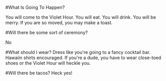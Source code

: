 #What Is Going To Happen?

You will come to the Violet Hour.  You will eat.  You will drink.  You will be merry.  If you are so moved, you may make a toast.

#Will there be some sort of ceremony?

No

#What should I wear?
Dress like you're going to a fancy cocktail bar.  Hawaiin shirts encouraged.  If you're a dude, you have to wear close-toed shoes or the Violet Hour will heckle you.

#Will there be tacos?
Heck yes!